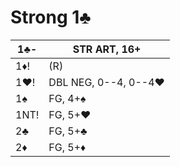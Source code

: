 # Strong 1♣

| 1♣-  | STR ART, 16+ |
|------|--------------|
| 1♦!  | (R)
| 1♥!  | DBL NEG, 0--4, 0--4♥
| 1♠   | FG, 4+♠
| 1NT! | FG, 5+♥
| 2♣   | FG, 5+♣
| 2♦   | FG, 5+♦
